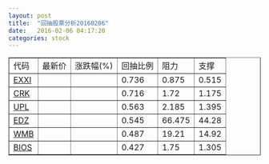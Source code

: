 ```yaml
---
layout: post
title:  "回抽股票分析20160206"
date:   2016-02-06 04:17:20
categories: stock
---
```

<script type="text/javascript">
var stockList = []
stockList.push('gb_exxi');
stockList.push('gb_crk');
stockList.push('gb_upl');
stockList.push('gb_edz');
stockList.push('gb_wmb');
stockList.push('gb_bios');
</script>
<table border="1">
 <tr>
 <td>代码</td>
 <td>最新价</td>
 <td>涨跌幅(%)</td>
 <td>回抽比例</td>
 <td>阻力</td>
 <td>支撑</td>
</tr>
  <tr id="exxi">
  <td><a href="http://stock.finance.sina.com.cn/usstock/quotes/EXXI.html" target="_blank">EXXI</a></td><td></td><td></td><td>0.736</td><td>0.875</td><td>0.515</td></tr>
  <tr id="crk">
  <td><a href="http://stock.finance.sina.com.cn/usstock/quotes/CRK.html" target="_blank">CRK</a></td><td></td><td></td><td>0.716</td><td>1.72</td><td>1.175</td></tr>
  <tr id="upl">
  <td><a href="http://stock.finance.sina.com.cn/usstock/quotes/UPL.html" target="_blank">UPL</a></td><td></td><td></td><td>0.563</td><td>2.185</td><td>1.395</td></tr>
  <tr id="edz">
  <td><a href="http://stock.finance.sina.com.cn/usstock/quotes/EDZ.html" target="_blank">EDZ</a></td><td></td><td></td><td>0.545</td><td>66.475</td><td>44.28</td></tr>
  <tr id="wmb">
  <td><a href="http://stock.finance.sina.com.cn/usstock/quotes/WMB.html" target="_blank">WMB</a></td><td></td><td></td><td>0.487</td><td>19.21</td><td>14.92</td></tr>
  <tr id="bios">
  <td><a href="http://stock.finance.sina.com.cn/usstock/quotes/BIOS.html" target="_blank">BIOS</a></td><td></td><td></td><td>0.427</td><td>1.75</td><td>1.305</td></tr>
</table>
